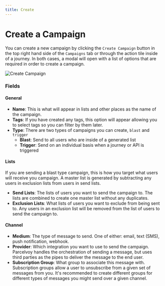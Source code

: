 ```yaml
---
title: Create
---
```


# Create a Campaign

You can create a new campaign by clicking the `Create Campaign` button in the top right hand side of the `Campaigns` tab or through the action tile inside of a journey. In both cases, a modal will open with a list of options that are required in order to create a campaign.

![Create Campaign](/img/campaigns_create_modal.png)
### Fields
#### General
- **Name**: This is what will appear in lists and other places as the name of the campaign.
- **Tags**: If you have created any tags, this option will appear allowing you to select tags so you can filter by them later.
- **Type**: There are two types of campaigns you can create, `blast` and `trigger`
    - **Blast**: Send to all users who are inside of a generated list
    - **Trigger**: Send on an individual basis when a journey or API is triggered

#### Lists
If you are sending a blast type campaign, this is how you target what users will receive you campaign. A master list is generated by subtracting any users in exclusion lists from users in send lists.
- **Send Lists**: The lists of users you want to send the campaign to. The lists are combined to create one master list without any duplicates.
- **Exclusion Lists**: What lists of users you want to exclude from being sent to. Any users in an exclusion list will be removed from the list of users to send the campaign to.

#### Channel
- **Medium**: The type of message to send. One of either: email, text (SMS), push notification, webhook.
- **Provider**: Which integration you want to use to send the campaign. Parcelvoy handles the orchestration of sending a message, but uses third parties as the pipes to deliver the message to the end user. 
- **Subscription Group**: What group to associate this message with. Subscription groups allow a user to unsubscribe from a given set of messages from you. It's recommended to create different groups for different types of messages you might send over a given channel.

